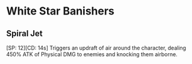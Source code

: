 # White Star Banishers

## Spiral Jet

[SP: 12][CD: 14s] Triggers an updraft of air around the character, dealing 450% ATK of Physical DMG to enemies and knocking them airborne.